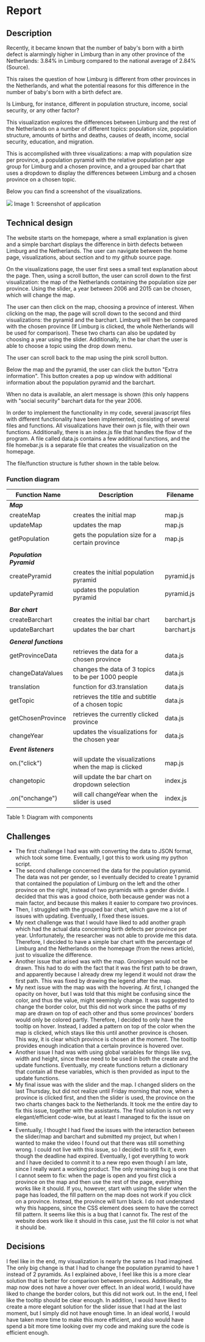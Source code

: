# Report 

## Description
Recently, it became known that the number of baby's born with a birth defect is alarmingly higher in Limburg than in any other province of the Netherlands: 3.84% in Limburg compared to the national average of 2.84% (Source).

This raises the question of how Limburg is different from other provinces in the Netherlands, and what the potential reasons for this difference in the number of baby's born with a birth defect are.

Is Limburg, for instance, different in population structure, income, social security, or any other factor?

This visualization explores the differences between Limburg and the rest of the Netherlands on a number of different topics: population size, population structure, amounts of births and deaths, causes of death, income, social security, education, and migration.

This is accomplished with three visualizations: a map with population size per province, a population pyramid with the relative population per age group for Limburg and a chosen province, and a grouped bar chart that uses a dropdown to display the differences between Limburg and a chosen province on a chosen topic. 

Below you can find a screenshot of the visualizations.

<img src="https://github.com/SammyH1994/project/blob/master/doc/screenshot1.png" />
Image 1: Screenshot of application

## Technical design
The website starts on the homepage, where a small explanation is given and a simple barchart displays the difference in birth defects between Limburg and the Netherlands.
The user can navigate between the home page, visualizations, about section and to my github source page.

On the visualizations page, the user first sees a small text explanation about the page. Then, using a scroll button, the user can scroll down to the first visualization: the map of the Netherlands containing the population size per province. Using the slider, a year between 2006 and 2015 can be chosen, which will change the map.

The user can then click on the map, choosing a province of interest. When clicking on the map, the page will scroll down to the second and third visualizations: the pyramid and the barchart. Limburg will then be compared with the chosen province (If Limburg is clicked, the whole Netherlands will be used for comparison). These two charts can also be updated by choosing a year using the slider. Additionally, in the bar chart the user is able to choose a topic using the drop down menu. 

The user can scroll back to the map using the pink scroll button. 

Below the map and the pyramid, the user can click the button "Extra information". This button creates a pop up window with additional information about the population pyramid and the barchart.

When no data is available, an alert message is shown (this only happens with "social security" barchart data for the year 2006.

In order to implement the functionality in my code, several javascript files with different functionality have been implemented, consisting of several files and functions. All visualizations have their own js file, with their own functions. Additionally, there is an index.js file that handles the flow of the program. A file called data.js contains a few additional functions, and the file homebar.js is a separate file that creates the visualization on the homepage.

The file/function structure is futher shown in the table below.

### Function diagram
|Function Name           |Description                                                        |Filename   | 
|------------------------|-------------------------------------------------------------------|-----------|
|***Map***               |                                                                   |           |                               
|createMap               |creates the initial map                                            |map.js     | 
|updateMap               |updates the map                                                    |map.js     |
|getPopulation           |gets the population size for a certain province                    |map.js     |
|                        |                                                                   |           |                               
|***Population Pyramid***|                                                                   |           |                               
|createPyramid           |creates the initial population pyramid                             |pyramid.js | 
|updatePyramid           |updates the population pyramid                                     |pyramid.js |
|                        |                                                                   |           |                               
|***Bar chart***         |                                                                   |           |                               
|createBarchart          |creates the initial bar chart                                      |barchart.js| 
|updateBarchart          |updates the bar chart                                              |barchart.js|
|                        |                                                                   |           |                               
|***General functions*** |                                                                   |           |                               
|getProvinceData         |retrieves the data for a chosen province                           |data.js    |
|changeDataValues        |changes the data of 3 topics to be per 1000 people                 |data.js    |
|translation             |function for d3.translation                                        |data.js    |
|getTopic                |retrieves the title and subtitle of a chosen topic                 |data.js    |
|getChosenProvince       |retrieves the currently clicked province                           |data.js    |
|changeYear              |updates the visualizations for the chosen year                     |data.js    |
|***Event listeners***   |                                                                   |           |
|on.("click")            |will update the visualizations when the map is clicked             |map.js   |
|changetopic             |will update the bar chart on dropdown selection                    |index.js  |
|.on("onchange")         |will call changeYear when the slider is used                       |index.js   |
                                         
Table 1: Diagram with components

## Challenges
- The first challenge I had was with converting the data to JSON format, which took some time. Eventually, I got this to work using my python script.
- The second challenge concerned the data for the population pyramid. The data was not per gender, so I eventually decided to create 1 pyramid that contained the population of Limburg on the left and the other province on the right, instead of two pyramids with a gender divide. I decided that this was a good choice, both because gender was not a main factor, and because this makes it easier to compare two provinces.
- Then, I struggled with the grouped bar chart, which gave me a lot of issues with updating. Eventually, I fixed these issues.
- My next challenge was that I would have liked to add another graph which had the actual data concerning birth defects per province per year. Unfortunately, the researcher was not able to provide me this data. Therefore, I decided to have a simple bar chart with the percentage of Limburg and the Netherlands on the homepage (from the news article), just to visualize the difference.
- Another issue that arised was with the map. Groningen would not be drawn. This had to do with the fact that it was the first path to be drawn, and apparently because I already drew my legend it would not draw the first path. This was fixed by drawing the legend after the map.
- My next issue with the map was with the hovering. At first, I changed the opacity on hover, but I was told that this might be confusing since the color, and thus the value, might seemingly change. It was suggested to change the border color, but this did not work since the paths of my map are drawn on top of each other and thus some provinces' borders would only be colored partly. Therefore, I decided to only have the tooltip on hover. Instead, I added a pattern on top of the color when the map is clicked, which stays like this until another province is chosen. This way, it is clear which province is chosen at the moment. The tooltip provides enough indication that a certain province is hovered over.
- Another issue I had was with using global variables for things like svg, width and height, since these need to be used in both the create and the update functions. Eventually, my create functions return a dictionary that contain all these variables, which is then provided as input to the update functions.
- My final issue was with the slider and the map. I changed sliders on the last Thursday, but did not realize until Friday morning that now, when a province is clicked first, and then the slider is used, the province on the two charts changes back to the Netherlands. It took me the entire day to fix this issue, together with the assistants. The final solution is not very elegant/efficient code-wise, but at least I managed to fix the issue on time. 
- Eventually, I thought I had fixed the issues with the interaction between the slider/map and barchart and submitted my project, but when I wanted to make the video I found out that there was still something wrong. I could not live with this issue, so I decided to still fix it, even though the deadline had expired. Eventually, I got everything to work and I have decided to commit it to a new repo even though I am late, since I really want a working product. The only remaining bug is one that I cannot seem to fix: when the page is open and you first click a province on the map and then use the rest of the page, everything works like it should. If you, however, start with using the slider when the page has loaded, the fill pattern on the map does not work if you click on a province. Instead, the province will turn black. I do not understand why this happens, since the CSS element does seem to have the correct fill pattern. It seems like this is a bug that I cannot fix. The rest of the website does work like it should in this case, just the fill color is not what it should be. 

## Decisions
I feel like in the end, my visualization is nearly the same as I had imagined. The only big change is that I had to change the population pyramid to have 1 instead of 2 pyramids. As I explained above, I feel like this is a more clear solution that is better for comparison between provinces. Additionally, the map now does not have a hover over effect. In an ideal world, I would have liked to change the border colors, but this did not work out. In the end, I feel like the tooltip should be clear enough.
In addition, I would have liked to create a more elegant solution for the slider issue that I had at the last moment, but I simply did not have enough time. In an ideal world, I would have taken more time to make this more efficient, and also would have spend a bit more time looking over my code and making sure the code is efficient enough.


